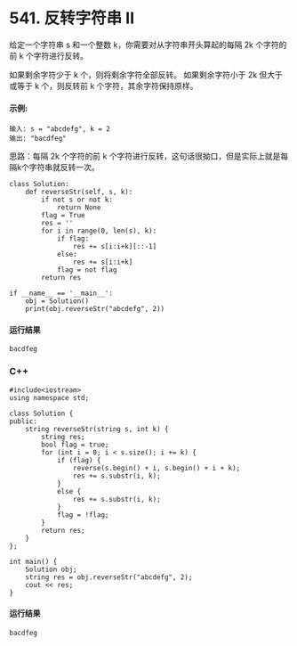 # 541. 反转字符串 II
给定一个字符串 s 和一个整数 k，你需要对从字符串开头算起的每隔 2k 个字符的前 k 个字符进行反转。

如果剩余字符少于 k 个，则将剩余字符全部反转。
如果剩余字符小于 2k 但大于或等于 k 个，则反转前 k 个字符，其余字符保持原样。
 

#### 示例:

    输入: s = "abcdefg", k = 2
    输出: "bacdfeg"

思路：每隔 2k 个字符的前 k 个字符进行反转，这句话很拗口，但是实际上就是每隔k个字符串就反转一次。

    class Solution:
        def reverseStr(self, s, k):
            if not s or not k:
                return None
            flag = True
            res = ''
            for i in range(0, len(s), k):
                if flag:
                    res += s[i:i+k][::-1]
                else:
                    res += s[i:i+k]
                flag = not flag
            return res

    if __name__ == '__main__':
        obj = Solution()
        print(obj.reverseStr("abcdefg", 2))
        
#### 运行结果
    bacdfeg

### C++

    #include<iostream>
    using namespace std;

    class Solution {
    public:
        string reverseStr(string s, int k) {
            string res;
            bool flag = true;
            for (int i = 0; i < s.size(); i += k) {
                if (flag) {
                    reverse(s.begin() + i, s.begin() + i + k);
                    res += s.substr(i, k);
                }
                else {
                    res += s.substr(i, k);
                }
                flag = !flag;
            }
            return res;
        }
    };

    int main() {
        Solution obj;
        string res = obj.reverseStr("abcdefg", 2);
        cout << res;
    }
#### 运行结果
    bacdfeg

